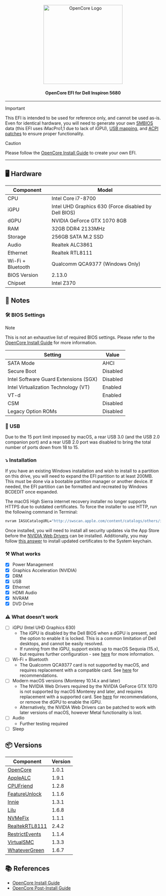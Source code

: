 <br />
<div align=center>
    <div align="center">
        <img src="https://github.com/acidanthera/OpenCorePkg/raw/master/Docs/Logos/OpenCore_with_text_Large.png" alt="OpenCore Logo" width="256"/>
    </div>
  <h4>OpenCore EFI for Dell Inspiron 5680</a></h4>
</div>

___

> [!IMPORTANT]  
> This EFI is intended to be used for reference only, and cannot be used as-is. Even for identical hardware, you will need to generate your own [SMBIOS](https://dortania.github.io/OpenCore-Install-Guide/config.plist/coffee-lake.html#platforminfo) data (this EFI uses iMacPro1,1 due to lack of iGPU), [USB mapping](https://dortania.github.io/OpenCore-Post-Install/usb/), and [ACPI patches](https://dortania.github.io/Getting-Started-With-ACPI/ssdt-methods/ssdt-prebuilt.html#desktop-coffee-lake) to ensure proper functionality.

> [!CAUTION]
> Please follow the [OpenCore Install Guide](https://dortania.github.io/OpenCore-Install-Guide/) to create your own EFI.

___

## 🖥️ Hardware

| Component         | Model                                                |
| ----------------- | ---------------------------------------------------- |
| CPU               | Intel Core i7-8700                                   |
| iGPU              | Intel UHD Graphics 630 (Force disabled by Dell BIOS) |
| dGPU              | NVIDIA GeForce GTX 1070 8GB                          |
| RAM               | 32GB DDR4 2133MHz                                    |
| Storage           | 256GB SATA M.2 SSD                                   |
| Audio             | Realtek ALC3861                                      |
| Ethernet          | Realtek RTL8111                                      |
| Wi-Fi + Bluetooth | Qualcomm QCA9377 (Windows Only)                      |
| BIOS Version      | 2.13.0                                               |
| Chipset           | Intel Z370                                           |

## 📝 Notes

### 🛠️ BIOS Settings

> [!NOTE]
> This is not an exhaustive list of required BIOS settings. Please refer to the [OpenCore Install Guide](https://dortania.github.io/OpenCore-Install-Guide/config.plist/coffee-lake.html#intel-bios-settings) for more information.

| Setting                               | Value    |
| ------------------------------------- | -------- |
| SATA Mode                             | AHCI     |
| Secure Boot                           | Disabled |
| Intel Software Guard Extensions (SGX) | Disabled |
| Intel Virtualization Technology (VT)  | Enabled  |
| VT-d                                  | Enabled  |
| CSM                                   | Disabled |
| Legacy Option ROMs                    | Disabled |

### 🔌 USB

Due to the 15 port limit imposed by macOS, a rear USB 3.0 (and the USB 2.0 companion port) and a rear USB 2.0 port was disabled to bring the total number of ports down from 18 to 15.

### ⤵️ Installation

If you have an existing Windows installation and wish to install to a partition on this drive, you will need to expand the EFI partition to at least 200MB. This must be done via a bootable partition manager or another device. If needed, the EFI partition can be formatted and recreated by Windows BCDEDIT once expanded.

The macOS High Sierra internet recovery installer no longer supports HTTPS due to outdated certificates. To force the installer to use HTTP, run the following command in Terminal:

```bash
nvram IASUCatalogURL="http://swscan.apple.com/content/catalogs/others/index-10.13-10.12-10.11-10.10-10.9-mountainlion-lion-snowleopard-leopard.merged-1.sucatalog"
```

Once installed, you will need to install all security updates via the App Store before the [NVIDIA Web Drivers](https://images.nvidia.com/mac/pkg/387/WebDriver-387.10.10.10.40.140.pkg) can be installed. Additionally, you may follow [this answer](https://apple.stackexchange.com/a/422333/) to install updated certificates to the System keychain.

### ⚒️ What works

- [x] Power Management
- [x] Graphics Acceleration (NVIDIA)
- [x] DRM
- [x] USB
- [x] Ethernet
- [x] HDMI Audio
- [x] NVRAM
- [x] DVD Drive

### ⚠️ What doesn't work

- [ ] iGPU (Intel UHD Graphics 630)
  - The iGPU is disabled by the Dell BIOS when a dGPU is present, and the option to enable it is locked. This is a common limitation of Dell desktops, and cannot be easily resolved.
  - If running from the iGPU, support exists up to macOS Sequoia (15.x), but requires further configuration - see [here](https://dortania.github.io/OpenCore-Install-Guide/config.plist/coffee-lake.html#add-2) for more information.
- [ ] Wi-Fi + Bluetooth
  - The Qualcomm QCA9377 card is not supported by macOS, and requires replacement with a compatible card. See [here](https://dortania.github.io/Wireless-Buyers-Guide/types-of-wireless-card/m2.html#m-2) for recommendations.
- [ ] Modern macOS versions (Monterey 10.14.x and later)
  - The NVIDIA Web Drivers required by the NVIDIA GeForce GTX 1070 is not supported by macOS Monterey and later, and requires replacement with a supported card. See [here](https://dortania.github.io/GPU-Buyers-Guide/modern-gpus/amd-gpu.html) for recommendations, or remove the dGPU to enable the iGPU.
  - Alternatively, the NVIDIA Web Drivers can be patched to work with later versions of macOS, however Metal functionality is lost.
- [ ] Audio
  - Further testing required
- [ ] Sleep

## 📦 Versions

| Component                                                          | Version |
| ------------------------------------------------------------------ | ------- |
| [OpenCore](https://github.com/acidanthera/OpenCorePkg/)            | 1.0.1   |
| [AppleALC](https://github.com/acidanthera/AppleALC)                | 1.9.1   |
| [CPUFriend](https://github.com/acidanthera/CPUFriend)              | 1.2.8   |
| [FeatureUnlock](https://github.com/acidanthera/FeatureUnlock/)     | 1.1.6   |
| [Innie](https://github.com/cdf/Innie)                              | 1.3.1   |
| [Lilu](https://github.com/acidanthera/Lilu)                        | 1.6.8   |
| [NVMeFix](https://github.com/acidanthera/NVMeFix)                  | 1.1.1   |
| [RealtekRTL8111](https://github.com/Mieze/RTL8111_driver_for_OS_X) | 2.4.2   |
| [RestrictEvents](https://github.com/acidanthera/RestrictEvents)    | 1.1.4   |
| [VirtualSMC](https://github.com/acidanthera/VirtualSMC)            | 1.3.3   |
| [WhateverGreen](https://github.com/acidanthera/WhateverGreen)      | 1.6.7   |

## 📚 References

- [OpenCore Install Guide](https://dortania.github.io/OpenCore-Install-Guide/)
- [OpenCore Post-Install Guide](https://dortania.github.io/OpenCore-Post-Install/)
